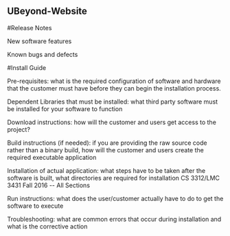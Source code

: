 UBeyond-Website
---------------------
   
#Release Notes

New software features

Known bugs and defects


#Install Guide

Pre-requisites: what is the required configuration of software and hardware that
the customer must have before they can begin the installation process.

Dependent Libraries that must be installed: what third party software must be
installed for your software to function

Download instructions: how will the customer and users get access to the project?

Build instructions (if needed): if you are providing the raw source code rather
than a binary build, how will the customer and users create the required
executable application

Installation of actual application: what steps have to be taken after the software is
built, what directories are required for installation
CS 3312/LMC 3431
Fall 2016 -- All Sections

Run instructions: what does the user/customer actually have to do to get the
software to execute

Troubleshooting: what are common errors that occur during installation and
what is the corrective action